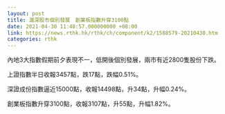 ```yaml
---
layout: post
title: 滬深股市個別發展　創業板指數升穿3100點
date: 2021-04-30 11:48:57.000000000 +08:00
link: https://news.rthk.hk/rthk/ch/component/k2/1588579-20210430.htm
categories: rthk
---
```


內地3大指數假期前夕表現不一，低開後個別發展，兩市有近2800隻股份下跌。

上證指數半日收報3457點，跌17點，跌幅0.51%。

深證成份指數逼近15000點，收報14498點，升34點，升幅0.24%。

創業板指數升穿3100點，收報3107點，升55點，升幅1.82%。

